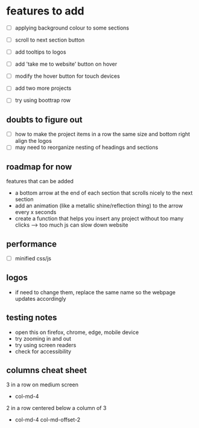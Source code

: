 # features to add
- [ ] applying background colour to some sections
- [ ] scroll to next section button
- [ ] add tooltips to logos
- [ ] add 'take me to website' button on hover 
- [ ] modify the hover button for touch devices

- [ ] add two more projects
- [ ] try using boottrap row 

## doubts to figure out 
- [ ] how to make the project items in a row the same size and bottom right align the logos
- [ ] may need to reorganize nesting of headings and sections 

## roadmap for now
features that can be added
* a bottom arrow at the end of each section that scrolls nicely to the next section
* add an animation (like a metallic shine/reflection thing) to the arrow every x seconds 
* create a function that helps you insert any project without too many clicks --> too much js can slow down website

## performance
- [ ] minified css/js 
## logos 
* if need to change them, replace the same name so the webpage updates accordingly

## testing notes
* open this on firefox, chrome, edge, mobile device
* try zooming in and out
* try using screen readers
* check for accessibility <!-- todo -->

## columns cheat sheet
3 in a row on medium screen
* col-md-4

2 in a row centered below a column of 3
* col-md-4 col-md-offset-2
